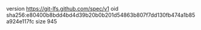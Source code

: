 version https://git-lfs.github.com/spec/v1
oid sha256:e80400b8bdd4bd4d39b20b0b201d54863b807f7dd130fb474a1b85a924e117fc
size 945
